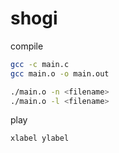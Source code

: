 # shogi
compile
```bash
gcc -c main.c
gcc main.o -o main.out
```
```bash
./main.o -n <filename>
./main.o -l <filename>
```

play
```
xlabel ylabel
```
